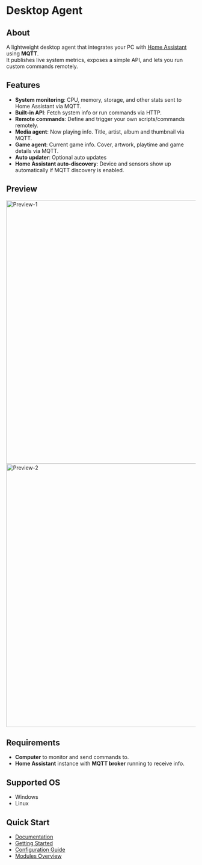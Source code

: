# Desktop Agent

## About
A lightweight desktop agent that integrates your PC with [Home Assistant](https://www.home-assistant.io/) using **MQTT**.  
It publishes live system metrics, exposes a simple API, and lets you run custom commands remotely.


## Features
- **System monitoring**: CPU, memory, storage, and other stats sent to Home Assistant via MQTT.
- **Built-in API**: Fetch system info or run commands via HTTP.
- **Remote commands**: Define and trigger your own scripts/commands remotely.
- **Media agent**: Now playing info. Title, artist, album and thumbnail via MQTT.
- **Game agent**: Current game info. Cover, artwork, playtime and game details via MQTT.
- **Auto updater**: Optional auto updates
- **Home Assistant auto-discovery**: Device and sensors show up automatically if MQTT discovery is enabled.


## Preview 
<img src="https://files.rigslab.com/-pDCgGegpYb/Desktop_Agent_Dash_Example-1.png" alt="Preview-1" width="700">

<img src="https://files.rigslab.com/-twQu8mtTei/Desktop_Agent_Dash_Example-2.png" alt="Preview-2" width="700">


## Requirements
- **Computer** to monitor and send commands to.
- **Home Assistant** instance with **MQTT broker** running to receive info.


## Supported OS
- Windows
- Linux

## Quick Start
- [Documentation](/wiki/Home)
- [Getting Started](/wiki/Getting-Started)
- [Configuration Guide](/wiki/Configuration)
- [Modules Overview](/wiki/Modules)
